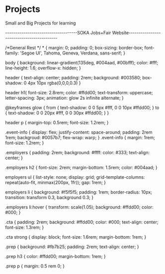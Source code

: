 # Projects
Small and Big Projects for learning

------------------------------------SOKA Jobs+Fair Website------------------------------------------ 
<!DOCTYPE html>
<html lang="en">
<head>
  <meta charset="UTF-8" />
  <meta name="viewport" content="width=device-width, initial-scale=1.0" />
  <title>Soka JOBS+ Fair</title>
/*General Rest */
* {
  margin: 0;
  padding: 0;
  box-sizing: border-box;
  font-family: 'Segoe UI', Tahoma, Geneva, Verdana, sans-serif;
}

body {
  background: linear-gradient(135deg, #004aad, #00bfff);
  color: #fff;
  line-height: 1.6;
  overflow-x: hidden;
}

header {
  text-align: center;
  padding: 2rem;
  background: #003580; 
  box-shadow: 0 4px 10px rgba(0,0,0,0.3)
}

header h1{
    font-size: 2.8rem;
    color: #ffdd00;
    text-transform: uppercase;
    letter-spacing: 3px;
    animation: glow 2s infinite alternate;
}

@keyframes glow {
    from { text-shadow: 0 0 5px #fff, 0 0 10px #ffdd00; }
    to { text-shadow: 0 0 20px #fff, 0 0 30px #ffdd00; }
}

header p {
    margin-top: 0.5rem;
    font-size: 1.2rem;
}

.event-info {
    display: flex; 
    justify-content: space-around;
    padding: 2rem 1rem;
    backgroud: #0057b7;
    flex-wrap: warp;
}
.event-info {
    margin: 1rem;
    font-size: 1.2rem;
}

.employers {
    padding: 2rem;
    background: #ffff:
    color: #333;
    text-align: center;
}

.employers h2 {
    font-size: 2rem;
    margin-bottom: 1.5rem;
    color: #004aad;
}

employers ul {
    list-style: none;
    display: grid;
    grid-template-columns: repeat(auto-fit, minmax(200px, 1fr));
    gap: 1rem;
}

employers li {
    background: #f5f5f5; 
    padding: 1rem;
    border-radius: 10px;
    transition: transform 0.3, background 0.3;
}

.employers li:hover {
    transform: scale(1.05);
    background: #ffdd00;
    color: #000;
}

.cta {
    padding: 2rem;
    background: #ffdd00;
    color: #000;
    text-align: center;
    font-size: 1.3rem;
}

.cta strong {
    display: block;
    font-size: 1.6rem;
    margin-bottom: 1rem;
}

.prep {
    background: #fb7b25;
    padding: 2rem;
    text-align: center;
}

.prep h3 {
    color: #ffdd00;
    margin-bottom: 1rem;
}

.prep p {
    margin: 0.5 rem 0;
}












































































































































































